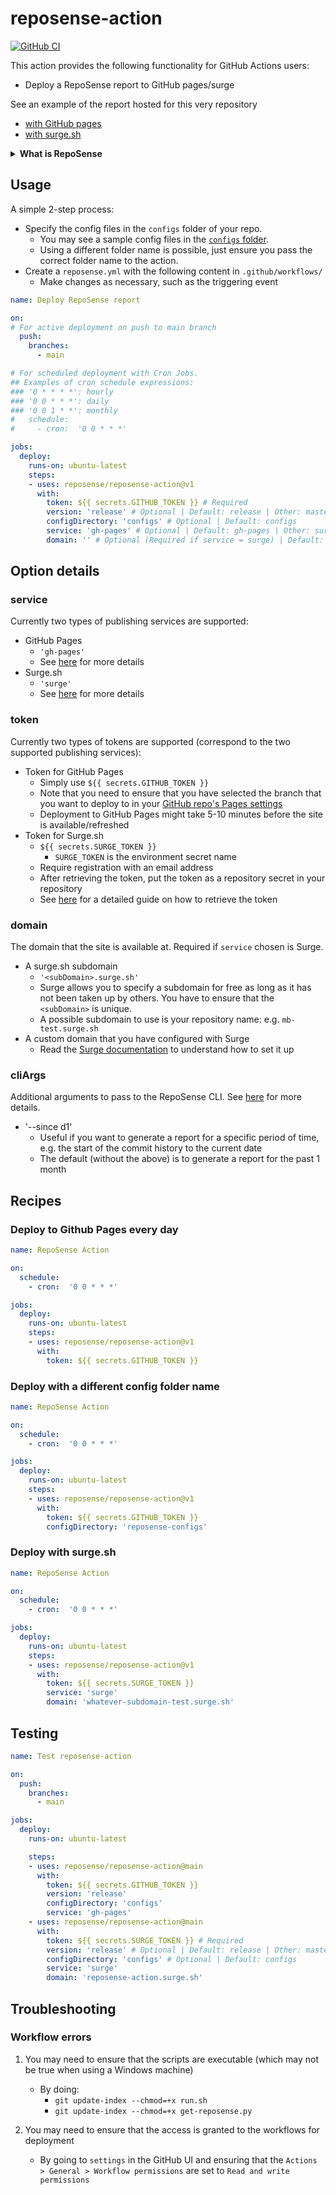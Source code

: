 # reposense-action

[![GitHub CI](https://github.com/reposense/reposense-action/actions/workflows/test.yml/badge.svg)](https://github.com/reposense/reposense-action/actions/workflows/test.yml)

This action provides the following functionality for GitHub Actions users:

- Deploy a RepoSense report to GitHub pages/surge

See an example of the report hosted for this very repository

- [with GitHub pages](https://reposense.github.io/reposense-action/)
- [with surge.sh](https://reposense-action.surge.sh/)

<details>
<summary> <b>What is RepoSense</b> </summary>

[RepoSense](https://reposense.org/) is a tool for analyzing GitHub repositories and generating reports.

- Read the User Guide [here](https://reposense.org/ug/index.html)
- Understand how to specify the config files [here](https://reposense.org/ug/configFiles.html)

</details>

## Usage

A simple 2-step process:

- Specify the config files in the `configs` folder of your repo.
  - You may see a sample config files in the [`configs` folder](./configs).
  - Using a different folder name is possible, just ensure you pass the correct folder name to the action.
- Create a `reposense.yml` with the following content in `.github/workflows/`
  - Make changes as necessary, such as the triggering event

```yaml
name: Deploy RepoSense report

on:
# For active deployment on push to main branch
  push:
    branches:
      - main

# For scheduled deployment with Cron Jobs.
## Examples of cron schedule expressions:
### '0 * * * *': hourly
### '0 0 * * *': daily
### '0 0 1 * *': monthly
#   schedule:
#     - cron:  '0 0 * * *'

jobs:
  deploy:
    runs-on: ubuntu-latest
    steps:
    - uses: reposense/reposense-action@v1
      with:
        token: ${{ secrets.GITHUB_TOKEN }} # Required
        version: 'release' # Optional | Default: release | Other: master/tag v1.6.1/etc
        configDirectory: 'configs' # Optional | Default: configs
        service: 'gh-pages' # Optional | Default: gh-pages | Other: surge
        domain: '' # Optional (Required if service = surge) | Default: '' | Other: '<subDomain>.surge.sh'
```

## Option details

### service

Currently two types of publishing services are supported:

- GitHub Pages
  - `'gh-pages'`
  - See [here](https://docs.github.com/en/pages/getting-started-with-github-pages) for more details
- Surge.sh
  - `'surge'`
  - See [here](https://surge.sh/) for more details

### token

Currently two types of tokens are supported (correspond to the two supported publishing services):

- Token for GitHub Pages
  - Simply use `${{ secrets.GITHUB_TOKEN }}`
  - Note that you need to ensure that you have selected the branch that you want to deploy to in your [GitHub repo's Pages settings](https://docs.github.com/en/pages/getting-started-with-github-pages/configuring-a-publishing-source-for-your-github-pages-site#choosing-a-publishing-source)
  - Deployment to GitHub Pages might take 5-10 minutes before the site is available/refreshed
- Token for Surge.sh
  - `${{ secrets.SURGE_TOKEN }}`
    - `SURGE_TOKEN` is the environment secret name
  - Require registration with an email address
  - After retrieving the token, put the token as a repository secret in your repository
  - See [here](https://surge-token-guide.surge.sh/) for a detailed guide on how to retrieve the token

### domain

The domain that the site is available at. Required if `service` chosen is Surge.

- A surge.sh subdomain
  - `'<subDomain>.surge.sh'`
  - Surge allows you to specify a subdomain for free as long as it has not been taken up by others. You have to ensure that the `<subDomain>` is unique.
  - A possible subdomain to use is your repository name: e.g. `mb-test.surge.sh`
- A custom domain that you have configured with Surge
  - Read the [Surge documentation](https://surge.sh/help/adding-a-custom-domain) to understand how to set it up

### cliArgs

Additional arguments to pass to the RepoSense CLI. See [here](https://reposense.org/ug/cli.html) for more details.

- '--since d1'
  - Useful if you want to generate a report for a specific period of time, e.g. the start of the commit history to the current date
  - The default (without the above) is to generate a report for the past 1 month

## Recipes

### Deploy to Github Pages every day

```yaml
name: RepoSense Action

on:
  schedule:
    - cron:  '0 0 * * *'

jobs:
  deploy:
    runs-on: ubuntu-latest
    steps:
    - uses: reposense/reposense-action@v1
      with:
        token: ${{ secrets.GITHUB_TOKEN }}
```

### Deploy with a different config folder name

```yaml
name: RepoSense Action

on:
  schedule:
    - cron:  '0 0 * * *'

jobs:
  deploy:
    runs-on: ubuntu-latest
    steps:
    - uses: reposense/reposense-action@v1
      with:
        token: ${{ secrets.GITHUB_TOKEN }}
        configDirectory: 'reposense-configs'
```

### Deploy with surge.sh

```yaml
name: RepoSense Action

on:
  schedule:
    - cron:  '0 0 * * *'

jobs:
  deploy:
    runs-on: ubuntu-latest
    steps:
    - uses: reposense/reposense-action@v1
      with:
        token: ${{ secrets.SURGE_TOKEN }}
        service: 'surge'
        domain: 'whatever-subdomain-test.surge.sh'
```

## Testing

```yaml
name: Test reposense-action

on:
  push:
    branches:
      - main

jobs:
  deploy:
    runs-on: ubuntu-latest

    steps:
    - uses: reposense/reposense-action@main
      with:
        token: ${{ secrets.GITHUB_TOKEN }}
        version: 'release'
        configDirectory: 'configs'
        service: 'gh-pages'
    - uses: reposense/reposense-action@main
      with:
        token: ${{ secrets.SURGE_TOKEN }} # Required
        version: 'release' # Optional | Default: release | Other: master/tag v1.6.1/etc
        configDirectory: 'configs' # Optional | Default: configs
        service: 'surge'
        domain: 'reposense-action.surge.sh'
```

## Troubleshooting

### Workflow errors

1. You may need to ensure that the scripts are executable (which may not be true when using a Windows machine)
   - By doing:
     - `git update-index --chmod=+x run.sh`
     - `git update-index --chmod=+x get-reposense.py`

1. You may need to ensure that the access is granted to the workflows for deployment
   - By going to `settings` in the GitHub UI and ensuring that the `Actions > General > Workflow permissions` are set to `Read and write permissions`